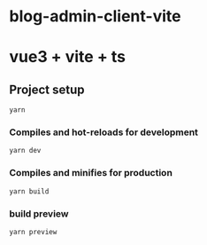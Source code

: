 # blog-admin-client-vite
# vue3 + vite + ts

## Project setup
```
yarn
```

### Compiles and hot-reloads for development
```
yarn dev
```

### Compiles and minifies for production
```
yarn build
```

### build preview
```
yarn preview
```
